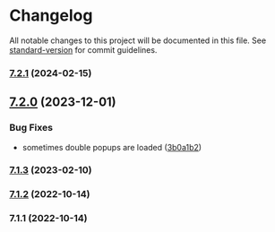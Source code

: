 # Changelog

All notable changes to this project will be documented in this file. See [standard-version](https://github.com/conventional-changelog/standard-version) for commit guidelines.

### [7.2.1](https://github.com/UpAssist/UpAssist.PopUp/compare/7.2.0...7.2.1) (2024-02-15)

## [7.2.0](https://github.com/UpAssist/UpAssist.PopUp/compare/7.1.3...7.2.0) (2023-12-01)


### Bug Fixes

* sometimes double popups are loaded ([3b0a1b2](https://github.com/UpAssist/UpAssist.PopUp/commit/3b0a1b2192c84f63cd10b4a321bb182c9415d763))

### [7.1.3](https://github.com/UpAssist/UpAssist.PopUp/compare/7.1.2...7.1.3) (2023-02-10)

### [7.1.2](https://github.com/UpAssist/UpAssist.PopUp/compare/7.1.1...7.1.2) (2022-10-14)

### 7.1.1 (2022-10-14)
